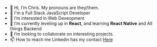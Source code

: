 - 👋 Hi, I’m Chris. My pronouns are they/them.
- :rocket: I'm a Full Stack JavaScript Developer
- 👀 I’m interested in Web Deveopment
- 🌱 I’m currently leveling up in **React**, and learning **React Native** and All things Backend
- 💞️ I’m looking to collaborate on interesting projects.
- 📫 How to reach me Linkedin has my contact [Here](https://www.linkedin.com/in/christineaqui/)

<!---
christine-aqui/christine-aqui is a ✨ special ✨ repository because its `README.md` (this file) appears on your GitHub profile.
You can click the Preview link to take a look at your changes.
--->
